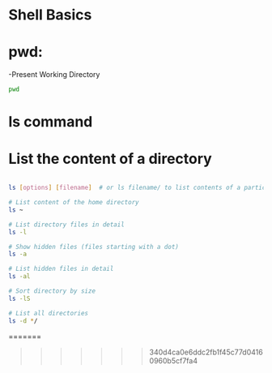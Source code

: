 

# Shell Basics

# pwd: 
-Present Working Directory

```bash
pwd
```

# ls command
# List the content of a directory
```bash

ls [options] [filename]  # or ls filename/ to list contents of a particular directory

# List content of the home directory
ls ~

# List directory files in detail
ls -l

# Show hidden files (files starting with a dot)
ls -a

# List hidden files in detail
ls -al

# Sort directory by size
ls -lS

# List all directories
ls -d */

```

=======

>>>>>>> 340d4ca0e6ddc2fb1f45c77d04160960b5cf7fa4